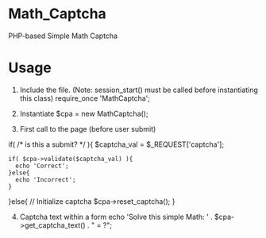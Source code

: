 Math_Captcha
============

PHP-based Simple Math Captcha

Usage
=====

1. Include the file. (Note: session_start() must be called before instantiating this class)
  require_once 'MathCaptcha';

2. Instantiate
  $cpa = new MathCaptcha();

3. First call to the page (before user submit)

  if( /* is this a submit? */ ){
    $captcha_val = $_REQUEST['captcha'];
  
    if( $cpa->validate($captcha_val) ){
      echo 'Correct';
    }else{
      echo 'Incorrect';
    }
  }else{
    // Initialize captcha
    $cpa->reset_captcha();
  }

4. Captcha text within a form
  echo 'Solve this simple Math: ' . $cpa->get_captcha_text() . " = ?";
